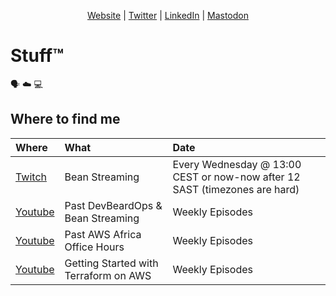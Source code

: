 
<p align="center" valign="center"><a href="https://cobus.io">Website</a> | <a href="https://twitter.com/cobusbernard">Twitter</a> | <a href="https://www.linkedin.com/in/cobusbernard">LinkedIn</a> | <a rel="me" href="https://hachyderm.io/@cobusbernard">Mastodon</a> </p>

# Stuff™
:speaking_head: :cloud: :computer:

## Where to find me

| Where | What | Date |
|:--------------------------- |:-----|:-----|
| [Twitch](https://twitch.tv/cobusbernard) | Bean Streaming | Every Wednesday @ 13:00 CEST or now-now after 12 SAST (timezones are hard) |
| [Youtube](https://www.youtube.com/playlist?list=PLb0fBs5uNGCuCO3SuQxDwSUk1cNCVHTea) | Past DevBeardOps & Bean Streaming | Weekly Episodes |
| [Youtube](https://www.youtube.com/playlist?list=PLCo2qyjyBlAS6P8w9xLDAgmfWPka0-tLH) | Past AWS Africa Office Hours | Weekly Episodes |
| [Youtube](https://www.youtube.com/playlist?list=PLCo2qyjyBlAS29BP4RdkaH7suCeGnRhcg) | Getting Started with Terraform on AWS | Weekly Episodes |



<!--
**cobusbernard/cobusbernard** is a ✨ _special_ ✨ repository because its `README.md` (this file) appears on your GitHub profile.

Here are some ideas to get you started:

- 🔭 I’m currently working on ...
- 🌱 I’m currently learning ...
- 👯 I’m looking to collaborate on ...
- 🤔 I’m looking for help with ...
- 💬 Ask me about ...
- 📫 How to reach me: ...
- 😄 Pronouns: ...
- ⚡ Fun fact: ...
-->
